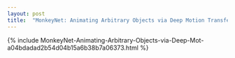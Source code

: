 ```yaml
---
layout: post
title:  "MonkeyNet: Animating Arbitrary Objects via Deep Motion Transfer"
---
```

{%	include MonkeyNet-Animating-Arbitrary-Objects-via-Deep-Mot-a04bdadad2b54d04b15a6b38b7a06373.html	%}
